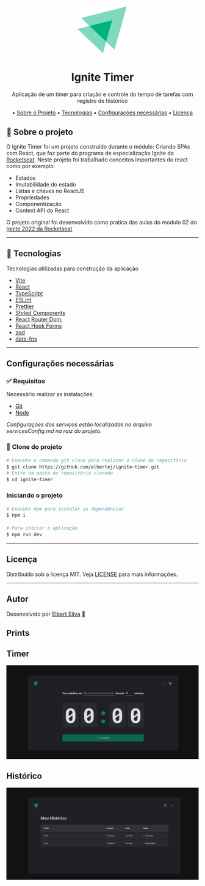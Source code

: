 <h1 align="center">
  <img src="./documentation/assets/logo.svg" alt="logo-ignite">
</h1>

<h1 align="center">
    Ignite Timer
</h1>
<p align="center">Aplicação de um timer para criação e controle do tempo de tarefas com registro de histórico</p>


<p align="center">
  • <a href="#sobre-o-projeto">Sobre o Projeto</a>
  • <a href="#tecnologias">Tecnologias</a>
  • <a href="#configurações-necessárias">Configurações necessárias</a>
  • <a href="#licença">Licença</a>
</p>

## 🎯 Sobre o projeto

<p>
O Ignite Timer foi um projeto construído durante o módulo: Criando SPAs com React, que faz parte do programa de especialização Ignite da <a href='https://www.rocketseat.com.br/' target="_blank">Rocketseat</a>.
Neste projeto foi trabalhado conceitos importantes do react como por exemplo:

- Estados
- Imutabilidade do estado
- Listas e chaves no ReactJS
- Propriedades
- Componentização
- Context API do React

O projeto original foi desenvolvido como pratica das aulas do modulo 02 do [Ignite 2022 da Rocketseat](https://rocketseat.com.br/)
</p>

---

## 🚀 Tecnologias

Tecnologias utilizadas para construção da aplicação

- [Vite](https://vitejs.dev/)
- [React](https://reactjs.org/docs/getting-started.html)
- [TypeScript](https://www.typescriptlang.org/)
- [ESLint](https://eslint.org/)
- [Prettier](https://prettier.io/)
- [Styled Components](https://styled-components.com/)
- [React Router Dom](https://reactrouter.com/en/main),
- [React Hook Forms](https://react-hook-form.com/)
- [zod](https://zod.dev/)
- [date-fns](https://date-fns.org/)
---

## Configurações necessárias

### ✅ **Requisitos**

Necessário realizar as instalações:

- [Git](https://git-scm.com/)
- [Node](https://nodejs.org/pt-br/download/package-manager/)


*Configurações dos serviços estão localizadas no arquivo servicesConfig.md na raiz do projeto.*

### 🏁 **Clone do projeto**

```bash
# Execute o comando git clone para realizar o clone do repositório
$ git clone https://github.com/elbertej/ignite-timer.git
# Entre na pasta do repositório clonado
$ cd ignite-timer
```

### **Iniciando o projeto**

```bash
# Execute npm para instalar as dependências
$ npm i

# Para iniciar a aplicação
$ npm run dev

```

---

## Licença

Distribuído sob a licença MIT. Veja [LICENSE](LICENSE) para mais informações.

---

## Autor
Desenvolvido por [Elbert Silva](https://www.linkedin.com/in/elbert-silva-83433b118/) 👋


## Prints  
<h2>
    Timer
</h2>

<img alt="Tela do timer" src="./documentation/assets/ignite-timer.svg" />

<h2>
    Histórico
</h2>

<img alt="Tela do histórico" src="./documentation/assets/historico.svg" />

